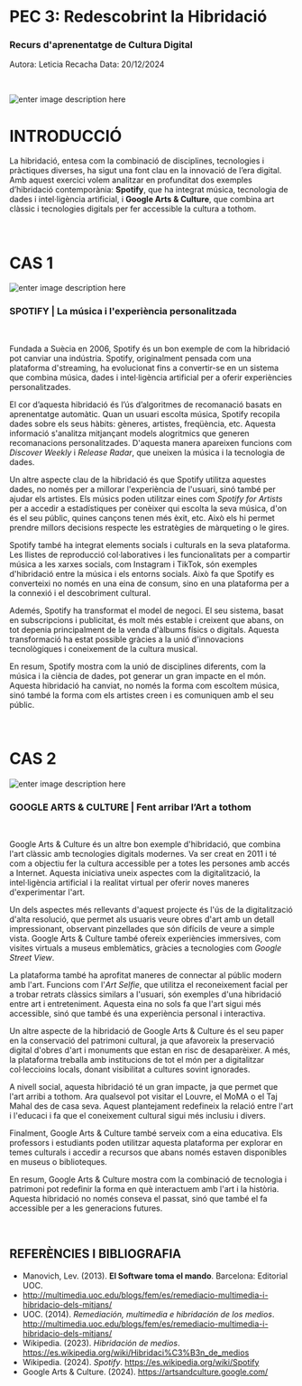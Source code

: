 # PEC 3: Redescobrint la Hibridació 

### Recurs d'aprenentatge de Cultura Digital

Autora: Leticia Recacha
Data: 20/12/2024


<br>

![enter image description here](https://media.licdn.com/dms/image/v2/C4D1BAQF40oIoH3J6HQ/company-background_10000/company-background_10000/0/1583330716500/tubik_manufactory_cover?e=1735164000&v=beta&t=b49JdTZ-UBc_WiLHJ6pzhU6J2cB7vzc3TicPhPa7Dg0)
# INTRODUCCIÓ

La hibridació, entesa com la combinació de disciplines, tecnologies i pràctiques diverses, ha sigut una font clau en la innovació de l’era digital. Amb aquest exercici volem analitzar en profunditat dos exemples d’hibridació contemporània: **Spotify**, que ha integrat música, tecnologia de dades i intel·ligència artificial, i **Google Arts & Culture**, que combina art clàssic i tecnologies digitals per fer accessible la cultura a tothom.

<br>

# CAS 1

![enter image description here](https://storage.googleapis.com/pr-newsroom-wp/1/2023/11/Home-Desktop.png)

### SPOTIFY | La música i l'experiència personalitzada

<br>

Fundada a Suècia en 2006, Spotify és un bon exemple de com la hibridació pot canviar una indústria. Spotify, originalment pensada com una plataforma d'streaming, ha evolucionat fins a convertir-se en un sistema que combina música, dades i intel·ligència artificial per a oferir experiències personalitzades.  
  
El cor d’aquesta hibridació és l’ús d’algoritmes de recomanació basats en aprenentatge automàtic. Quan un usuari escolta música, Spotify recopila dades sobre els seus hàbits: gèneres, artistes, freqüència, etc. Aquesta informació s'analitza mitjançant models alogritmics que generen recomanacions personalitzades. D'aquesta manera apareixen funcions com *Discover  Weekly* i *Release Radar*, que uneixen la música i la tecnologia de dades.  
  
Un altre aspecte clau de la hibridació és que Spotify utilitza aquestes dades, no només per a millorar l'experiència de l'usuari, sinó també per  ajudar els artistes. Els músics poden utilitzar eines com *Spotify for Artists* per a accedir a estadístiques per conèixer qui escolta la seva música, d'on és el seu públic, quines cançons tenen més èxit, etc. Això els hi permet prendre millors decisions respecte les estratègies de màrqueting o le gires.  
  
Spotify també ha integrat elements socials i culturals en la seva plataforma. Les llistes de reproducció col·laboratives i les funcionalitats per a compartir música a les xarxes socials, com Instagram i TikTok, són exemples d'hibridació entre la música i els entorns socials. Això fa que Spotify es converteixi no només en una eina de consum, sino en una plataforma per a la connexió i el descobriment cultural.  
  
Ademés, Spotify ha transformat el model de negoci. El seu sistema, basat ​​en subscripcions i publicitat, és molt més estable i creixent que abans, on tot depenia principalment de la venda d'àlbums físics o digitals. Aquesta transformació ha estat possible gràcies a la unió d'innovacions tecnològiques i coneixement de la cultura musical.
  
En resum, Spotify mostra com la unió de disciplines diferents, com la música i la ciència de dades, pot generar un  gran impacte en el món. Aquesta hibridació ha canviat, no només la forma com escoltem música, sinó també la forma com els artistes creen i es comuniquen amb el seu públic. 

<br>

# CAS 2

![enter image description here](https://i0.wp.com/encyclopedia.design/wp-content/uploads/2021/01/google-art-culture.png?w=1792&quality=80&ssl=1)

### GOOGLE ARTS & CULTURE | Fent arribar l’Art a tothom

<br>

Google Arts & Culture és un altre bon exemple d'hibridació, que combina l'art clàssic amb tecnologies digitals modernes. Va ser creat en 2011 i té com a objectiu fer la cultura accessible per a totes les persones amb accés a Internet. Aquesta iniciativa uneix aspectes com la digitalització, la intel·ligència artificial i la realitat virtual per oferir noves maneres d'experimentar l'art.  
  
Un dels aspectes més rellevants d'aquest projecte és l'ús de la digitalització d'alta resolució, que permet als usuaris veure obres d'art amb un detall impressionant, observant pinzellades que són difícils de veure a simple vista. Google Arts & Culture també ofereix experiències immersives, com visites virtuals a museus emblemàtics, gràcies a tecnologies com *Google Street View*.  
  
La plataforma també ha aprofitat maneres de connectar al públic modern amb l'art. Funcions com l'*Art Selfie*, que utilitza el reconeixement facial per a trobar retrats clàssics similars a l'usuari, són exemples d'una hibridació entre art i entreteniment. Aquesta eina no sols fa que l'art sigui més accessible, sinó que també és una experiència personal i interactiva.  
  
Un altre aspecte de la hibridació de Google Arts & Culture és el seu paper en la conservació del patrimoni cultural, ja que afavoreix la preservació digital d'obres d'art i monuments que estan en risc de desaparèixer. A més, la plataforma treballa amb institucions de tot el món per a digitalitzar col·leccioins locals, donant visibilitat a cultures sovint ignorades.
 
A nivell social, aquesta hibridació té un gran impacte, ja que permet que l'art arribi a tothom. Ara qualsevol pot visitar el Louvre, el MoMA o el Taj Mahal des de casa seva. Aquest plantejament redefineix la relació entre l'art i l'educaci i fa que el coneixement cultural sigui més inclusiu i divers.  
  
Finalment, Google Arts & Culture també serveix com a eina educativa. Els professors i estudiants poden utilitzar aquesta plataforma per explorar en temes culturals i accedir a recursos que abans només estaven disponibles en museus o biblioteques.
  
En resum, Google Arts & Culture mostra com la combinació de tecnologia i patrimoni pot redefinir la forma en què interactuem amb l'art i la història. Aquesta hibridació no només conseva el passat, sinó que també el fa accessible per a les generacions futures.

<br>

## REFERÈNCIES I BIBLIOGRAFIA

-   Manovich, Lev. (2013).  **El Software toma el mando**. Barcelona: Editorial UOC.
-   http://multimedia.uoc.edu/blogs/fem/es/remediacio-multimedia-i-hibridacio-dels-mitjans/
-   UOC. (2014).  _Remediación, multimedia e hibridación de los medios_.  http://multimedia.uoc.edu/blogs/fem/es/remediacio-multimedia-i-hibridacio-dels-mitjans/
-   Wikipedia. (2023).  _Hibridación de medios_. https://es.wikipedia.org/wiki/Hibridaci%C3%B3n_de_medios
-   Wikipedia. (2024). _Spotify_. https://es.wikipedia.org/wiki/Spotify
-   Google Arts & Culture. (2024). https://artsandculture.google.com/
